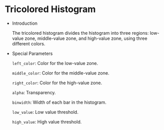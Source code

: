# Tricolored Histogram

- Introduction

  The tricolored histogram divides the histogram into three regions: low-value zone, middle-value zone, and high-value zone, using three different colors.

- Special Parameters

  `left_color`: Color for the low-value zone.

  `middle_color`: Color for the middle-value zone.

  `right_color`: Color for the high-value zone.

  `alpha`: Transparency.

  `binwidth`: Width of each bar in the histogram.

  `low_value`: Low value threshold.

  `high_value`: High value threshold.


